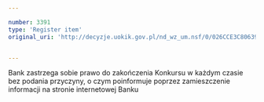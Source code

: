 ```yaml
---

number: 3391
type: 'Register item'
original_uri: 'http://decyzje.uokik.gov.pl/nd_wz_um.nsf/0/026CCE3C806393E2C1257A3300372B7A?OpenDocument'


---
```


Bank zastrzega sobie prawo do zakończenia Konkursu w każdym czasie bez podania przyczyny, o czym poinformuje poprzez zamieszczenie informacji na stronie internetowej Banku
